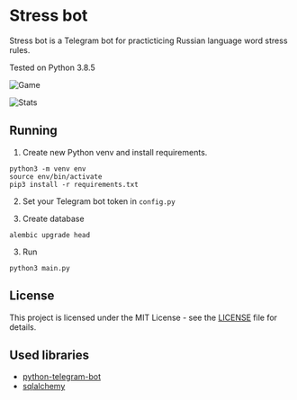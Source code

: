 # Stress bot

Stress bot is a Telegram bot for practicticing Russian language word stress rules.

Tested on Python 3.8.5

![Game](https://user-images.githubusercontent.com/43320720/119373638-4bb81f80-bcc1-11eb-9ce4-40f23355858c.png)

![Stats](https://user-images.githubusercontent.com/43320720/119373893-9cc81380-bcc1-11eb-96db-d307192305f6.png)

## Running

1. Create new Python venv and install requirements.
```
python3 -m venv env
source env/bin/activate
pip3 install -r requirements.txt
```

2. Set your Telegram bot token in `config.py`

3. Create database
```
alembic upgrade head
```
3. Run
```
python3 main.py
```

## License

This project is licensed under the MIT License - see the [LICENSE](LICENSE) file for details.

## Used libraries

* [python-telegram-bot](https://github.com/python-telegram-bot/python-telegram-bot)
* [sqlalchemy](https://www.sqlalchemy.org/)
